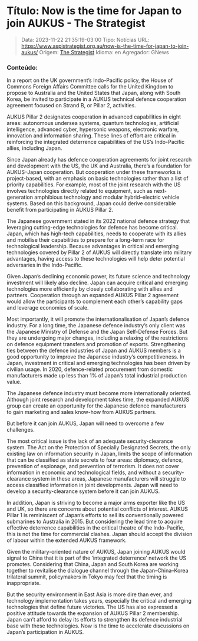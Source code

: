 # Título: Now is the time for Japan to join AUKUS - The Strategist

>Data: 2023-11-22 21:35:19-03:00
>Tipo: Notícias
>URL: https://www.aspistrategist.org.au/now-is-the-time-for-japan-to-join-aukus/
>Origem: [The Strategist](https://www.aspistrategist.org.au)
>Idioma: en
>Agregador: GNews

### Conteúdo:

In a report on the UK government’s Indo-Pacific policy, the House of Commons Foreign Affairs Committee calls for the United Kingdom to propose to Australia and the United States that Japan, along with South Korea, be invited to participate in a AUKUS technical defence cooperation agreement focused on Strand B, or Pillar 2, activities.

AUKUS Pillar 2 designates cooperation in advanced capabilities in eight areas: autonomous undersea systems, quantum technologies, artificial intelligence, advanced cyber, hypersonic weapons, electronic warfare, innovation and information sharing. These lines of effort are critical in reinforcing the integrated deterrence capabilities of the US’s Indo-Pacific allies, including Japan.

Since Japan already has defence cooperation agreements for joint research and development with the US, the UK and Australia, there’s a foundation for AUKUS–Japan cooperation. But cooperation under these frameworks is project-based, with an emphasis on basic technologies rather than a list of priority capabilities. For example, most of the joint research with the US involves technologies directly related to equipment, such as next-generation amphibious technology and modular hybrid–electric vehicle systems. Based on this background, Japan could derive considerable benefit from participating in AUKUS Pillar 2.

The Japanese government stated in its 2022 national defence strategy that leveraging cutting-edge technologies for defence has become critical. Japan, which has high-tech capabilities, needs to cooperate with its allies and mobilise their capabilities to prepare for a long-term race for technological leadership. Because advantages in critical and emerging technologies covered by Pillar 2 of AUKUS will directly translate into military advantages, having access to these technologies will help deter potential adversaries in the Indo-Pacific.

Given Japan’s declining economic power, its future science and technology investment will likely also decline. Japan can acquire critical and emerging technologies more efficiently by closely collaborating with allies and partners. Cooperation through an expanded AUKUS Pillar 2 agreement would allow the participants to complement each other’s capability gaps and leverage economies of scale.

Most importantly, it will promote the internationalisation of Japan’s defence industry. For a long time, the Japanese defence industry’s only client was the Japanese Ministry of Defense and the Japan Self-Defense Forces. But they are undergoing major changes, including a relaxing of the restrictions on defence equipment transfers and promotion of exports. Strengthening ties between the defence industries of Japan and AUKUS members is a good opportunity to improve the Japanese industry’s competitiveness. In Japan, investment in critical and emerging technologies has been driven by civilian usage. In 2020, defence-related procurement from domestic manufacturers made up less than 1% of Japan’s total industrial production value.

The Japanese defence industry must become more internationally oriented. Although joint research and development takes time, the expanded AUKUS group can create an opportunity for the Japanese defence manufacturers to gain marketing and sales know-how from AUKUS partners.

But before it can join AUKUS, Japan will need to overcome a few challenges.

The most critical issue is the lack of an adequate security-clearance system. The Act on the Protection of Specially Designated Secrets, the only existing law on information security in Japan, limits the scope of information that can be classified as state secrets to four areas: diplomacy, defence, prevention of espionage, and prevention of terrorism. It does not cover information in economic and technological fields, and without a security-clearance system in these areas, Japanese manufacturers will struggle to access classified information in joint developments. Japan will need to develop a security-clearance system before it can join AUKUS.

In addition, Japan is striving to become a major arms exporter like the US and UK, so there are concerns about potential conflicts of interest. AUKUS Pillar 1 is reminiscent of Japan’s efforts to sell its conventionally powered submarines to Australia in 2015. But considering the lead time to acquire effective deterrence capabilities in the critical theatre of the Indo-Pacific, this is not the time for commercial clashes. Japan should accept the division of labour within the extended AUKUS framework.

Given the military-oriented nature of AUKUS, Japan joining AUKUS would signal to China that it is part of the ‘integrated deterrence’ network the US promotes. Considering that China, Japan and South Korea are working together to revitalise the dialogue channel through the Japan–China–Korea trilateral summit, policymakers in Tokyo may feel that the timing is inappropriate.

But the security environment in East Asia is more dire than ever, and technology implementation takes years, especially the critical and emerging technologies that define future victories. The US has also expressed a positive attitude towards the expansion of AUKUS Pillar 2 membership. Japan can’t afford to delay its efforts to strengthen its defence industrial base with these technologies. Now is the time to accelerate discussions on Japan’s participation in AUKUS.
